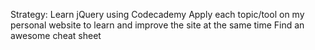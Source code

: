 Strategy:
Learn jQuery using Codecademy
Apply each topic/tool on my personal website to learn and improve the site at the same time
Find an awesome cheat sheet
